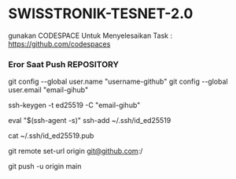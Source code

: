 # SWISSTRONIK-TESNET-2.0

gunakan CODESPACE Untuk Menyelesaikan Task : https://github.com/codespaces

### Eror Saat Push REPOSITORY 

git config --global user.name "username-github"
git config --global user.email "email-gihub"

ssh-keygen -t ed25519 -C "email-gihub"

eval "$(ssh-agent -s)"
ssh-add ~/.ssh/id_ed25519

cat ~/.ssh/id_ed25519.pub

git remote set-url origin git@github.com:<username-github>/<repository-github>

git push -u origin main
